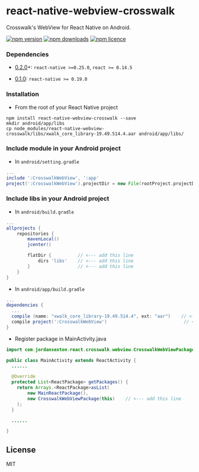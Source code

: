 # react-native-webview-crosswalk
Crosswalk's WebView for React Native on Android.

[![npm version](http://img.shields.io/npm/v/react-native-webview-crosswalk.svg?style=flat-square)](https://npmjs.org/package/react-native-webview-crosswalk "View this project on npm")
[![npm downloads](http://img.shields.io/npm/dm/react-native-webview-crosswalk.svg?style=flat-square)](https://npmjs.org/package/react-native-webview-crosswalk "View this project on npm")
[![npm licence](http://img.shields.io/npm/l/react-native-webview-crosswalk.svg?style=flat-square)](https://npmjs.org/package/react-native-webview-crosswalk "View this project on npm")

### Dependencies

* [0.2.0](https://github.com/jordansexton/react-native-webview-crosswalk/releases/tag/v0.2.0)+: `react-native >=0.25.0`, `react >= 0.14.5`

* [0.1.0](https://github.com/jordansexton/react-native-webview-crosswalk/releases/tag/v0.1.0): `react-native >= 0.19.0`

### Installation

* From the root of your React Native project

```shell
npm install react-native-webview-crosswalk --save
mkdir android/app/libs
cp node_modules/react-native-webview-crosswalk/libs/xwalk_core_library-19.49.514.4.aar android/app/libs/
```

### Include module in your Android project

* In `android/setting.gradle`

```gradle
...
include ':CrosswalkWebView', ':app'
project(':CrosswalkWebView').projectDir = new File(rootProject.projectDir, '../node_modules/react-native-webview-crosswalk')
```

### Include libs in your Android project

* In `android/build.gradle`

```gradle
...
allprojects {
    repositories {
        mavenLocal()
        jcenter()

        flatDir {          // <--- add this line
            dirs 'libs'    // <--- add this line
        }                  // <--- add this line
    }
}
```

* In `android/app/build.gradle`

```gradle
...
dependencies {
  ...
  compile (name: "xwalk_core_library-19.49.514.4", ext: "aar")    // <--- add this line
  compile project(':CrosswalkWebView')                             // <--- add this line
}
```

* Register package in MainActivity.java

```java
import com.jordansexton.react.crosswalk.webview.CrosswalkWebViewPackage;    // <--- add this line

public class MainActivity extends ReactActivity {
  ......

  @Override
  protected List<ReactPackage> getPackages() {
    return Arrays.<ReactPackage>asList(
        new MainReactPackage(),
        new CrosswalkWebViewPackage(this)    // <--- add this line
    );
  }

  ......

}
```

## License
MIT
